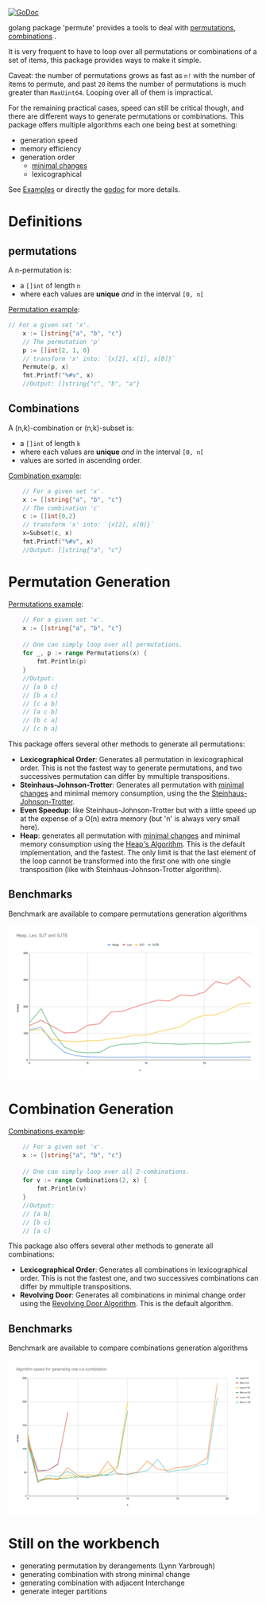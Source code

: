 [![GoDoc](https://godoc.org/github.com/etnz/permute?status.svg)](https://godoc.org/github.com/etnz/permute)

golang package 'permute' provides a tools to deal with 
[permutations](https://en.wikipedia.org/wiki/Permutations), 
[combinations](https://en.wikipedia.org/wiki/Combination)
.

It is very frequent to have to loop over all permutations or combinations of a set of items,
this package provides ways to make it simple.


Caveat: the number of permutations grows as fast as `n!` with the number of items to permute, 
and past `20` items the number of permutations is much greater than `MaxUint64`. Looping over all of them 
is impractical.

For the remaining practical cases, speed can still be critical though, and there are different ways to generate permutations or combinations.
This package offers multiple algorithms each one being best at something:
- generation speed
- memory efficiency
- generation order
   - [minimal changes](https://en.wikipedia.org/wiki/Permutation#Generation_with_minimal_changes)
   - lexicographical

See [Examples](https://godoc.org/github.com/etnz/permute#pkg-examples) or directly the [godoc](https://godoc.org/github.com/etnz/permute) for more details.


# Definitions

## permutations

A n-permutation is:

- a `[]int` of length `n`
- where each values are **unique**  *and* in the interval `[0, n[`

[Permutation example](https://pkg.go.dev/github.com/etnz/permute#example-Permute):

```go
// For a given set 'x'.
	x := []string{"a", "b", "c"}
	// The permutation 'p'
	p := []int{2, 1, 0}
	// transform 'x' into: `{x[2], x[1], x[0]}`
	Permute(p, x)
	fmt.Printf("%#v", x)
	//Output: []string{"c", "b", "a"}
```

## Combinations

A (n,k)-combination or (n,k)-subset is:

- a `[]int` of length `k`
- where each values are **unique**  *and* in the interval `[0, n[`
- values are sorted  in ascending order.

[Combination example](https://pkg.go.dev/github.com/etnz/permute#example-Subset):

```go
	// For a given set 'x'.
	x := []string{"a", "b", "c"}
	// The combination 'c'
	c := []int{0,2}
	// transform 'x' into: `{x[2], x[0]}`
	x=Subset(c, x)
	fmt.Printf("%#v", x)
	//Output: []string{"a", "c"}
```



# Permutation Generation

[Permutations example](https://pkg.go.dev/github.com/etnz/permute#example-Permutations):

```go
	// For a given set 'x'.
	x := []string{"a", "b", "c"}

	// One can simply loop over all permutations.
	for _, p := range Permutations(x) {
		fmt.Println(p)
	}
	//Output:
	// [a b c]
	// [b a c]
	// [c a b]
	// [a c b]
	// [b c a]
	// [c b a]
```

This package offers several other methods to generate all permutations:
  - **Lexicographical Order**: Generates all permutation in lexicographical order. This is not the fastest way to generate permutations, 
    and two successives permutation can differ by mmultiple transpositions.
  - **Steinhaus-Johnson-Trotter**: Generates all permutation with [minimal changes](https://en.wikipedia.org/wiki/Permutation#Generation_with_minimal_changes) and minimal memory consumption,
    using the the [Steinhaus-Johnson-Trotter](https://en.wikipedia.org/wiki/Steinhaus%E2%80%93Johnson%E2%80%93Trotter_algorithm).
  - **Even Speedup**: like Steinhaus-Johnson-Trotter but with a little speed up at the expense of a O(n) extra memory (but 'n' is always very small here).
  - **Heap**: generates all permutation  with [minimal changes](https://en.wikipedia.org/wiki/Permutation#Generation_with_minimal_changes) and minimal memory consumption 
    using the [Heap's Algorithm](https://en.wikipedia.org/wiki/Heap%27s_algorithm). This is the default implementation, and the fastest. The only limit is that the last element of the loop
    cannot be transformed into the first one with one single transposition (like with Steinhaus-Johnson-Trotter algorithm).

## Benchmarks

Benchmark are available to compare permutations generation algorithms

![Permutations](benchmarkPermutations.svg)


# Combination Generation

[Combinations example](https://pkg.go.dev/github.com/etnz/permute#example-Combinations):

```go
	// For a given set 'x'.
	x := []string{"a", "b", "c"}

	// One can simply loop over all 2-combinations.
	for v := range Combinations(2, x) {
		fmt.Println(v)
	}
	//Output:
	// [a b]
	// [b c]
	// [a c]
```

This package also offers several other methods to generate all combinations:
  - **Lexicographical Order**: Generates all combinations in lexicographical order. This is not the fastest one,
    and two successives combinations can differ by mmultiple transpositions.
  - **Revolving Door**: Generates all combinations in minimal change order using the [Revolving Door Algorithm](https://books.google.fr/books?id=0ArDOdcWNQcC&lpg=PA48&ots=JEsy6Hgdio&dq=revolving%20door%20algorithm&pg=PA49#v=onepage&q=revolving%20door%20algorithm&f=false). This is the default algorithm.


## Benchmarks

Benchmark are available to compare combinations generation algorithms

![Combinations](benchmarkCombinations.svg)


# Still on the workbench


- generating permutation by derangements (Lynn Yarbrough)
- generating combination with strong minimal change
- generating combination with adjacent Interchange
- generate integer partitions
